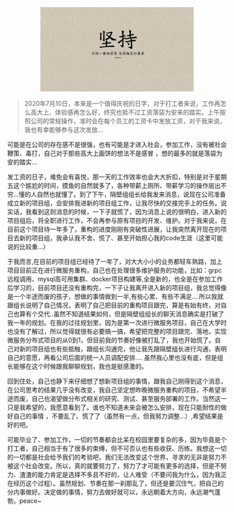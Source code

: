<div align="center">
  <img src="images/image-20200712115315919.png" width="70%"/>
</div>

> 2020年7月10日，本来是一个值得庆祝的日字，对于打工者来说，工作再怎么高大上、体验感再怎么好，终究也抵不过工资落袋为安来的踏实。上午按照公司的常规操作，准时会在每个员工的工资卡中发放工资，对于我来说，我也有幸能够参与这次发放...

可能是在公司的存在感不是很强，也有可能是才进入社会，参加工作，没有被社会鞭策、毒打，自己对于那些高大上画饼的想法不是感冒 ，想的最多的就是落袋为安的踏实...

发工资的日子，难免会有喜悦，那一天的工作效率也会大大折扣，特别是对于星期五这个尴尬的时间，摸鱼的自然就多了，各种带薪上厕所、带薪学习的操作层出不穷...懂的人自然也就懂了。到了下午，隔壁组组长给我发来消息，说现在公司准备成立新的项目组，会安排我进新的项目组工作，让我尽快的交接完手上的任务。说实话，我看到这则消息的时候，一下子就慌了，因为消息上说的很明白，进入新的项目组后，将全职进行工作，不会再参与原有项目的开发、维护。对于我来说，在目前这个项目待一年多了，重构的进度刚刚有突破性进展，让我突然离开现在的项目去新的项目组，我承认我不舍、慌了、甚至开始担心我的code生涯（这里可能说的比较重...）

于我而言,在目前的项目组已经待了一年了，对大大小小的业务都轻车熟路，加上项目目前正在进行微服务重构，自己也在处理很多维护服务的功能，比如：grpc远程调用、mysql高可用集群、docker项目构建等,全是新的，也全是在参加工作后学习的，目前项目还没有重构完，一下子让我离开进入新的项目组，我总觉得像是一个半途而废的孩子，想做的事情做到一半,有些心累、有些不满足....所以我就跟组长说明了自己情况，表明了自己把目前的重构项目跟完，算是有始有终，对自己也算有个交代..虽然不知道结果如何，但是隔壁组组长的聊天消息确实是打破了我一年的规划。在我的过往规划里，因为是第一次进行微服务项目，自己在大学时也没有了解过，所以觉得就很有必要搞一搞，希望把完整的项目跟完、落地，实现微服务分布式项目的从0到1，但目前我的节奏好像被打乱了，我也开始慌了。自己对新的项目组也有些抵触，跟组长沟通完，他让我先跟隔壁组长进行沟通，表明自己的意愿，再看公司后面的统一人员调配安排.... 虽然我心里也没有底，但是组长能够在这个时候跟我聊聊规划，我也是挺感激的。

​	回到住处，自己也静下来仔细想了想新项目组的事情，跟我自己刚得到这个消息，在公司思考的结果几乎没有改变，我自己坚定想昨晚微服务重构的项目，不希望半途而废，自己也渴望做分布式相关的研究、测试、甚至服务部署的工作。当然这一只是我希望的，我愿意看到了。谁也不知道未来会被怎么安排，现在只能耐性的做好自己的事情 ，不要乱了、慌了了（虽然有一点，但我努力调整...）,希望结果是好的吧。

​	可能毕业了、参加工作，一切的节奏都会比呆在校园里要复杂的多，因为毕竟是个打工者，自己相当于有了很多的束缚，但不可否认也有些收获、历练。我想这一切的一切都是社会给予我们的考验吧，我们无法改变这个世界，寻求的无非是努力不被这个社会改变。所以，真的就要努力了，努力了才可能有更多的选择，但是不努力、渣渣的能力肯定是选择不多且不好的，让人难受（不要问我为什么，因为我正在经历这个过程）。虽然规划、节奏在那一刹那乱了，但还是要沉住气，把自己的分内事做好。决定做的事情，努力去做好就可以，永远朝着大方向，永远潮气蓬勃，peace~